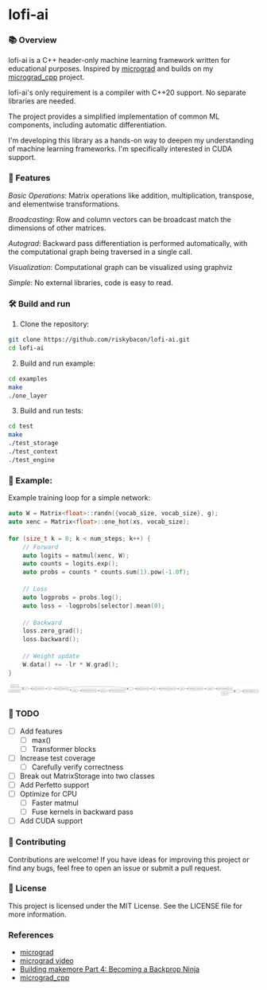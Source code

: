 # lofi-ai

### 📚 Overview

lofi-ai is a C++ header-only machine learning framework written for educational
purposes. Inspired by [micrograd](https://github.com/karpathy/micrograd) and
builds on my [micrograd_cpp](https://github.com/riskybacon/micrograd_cpp)
project.

lofi-ai's only requirement is a compiler with C++20 support. No separate
libraries are needed.

The project provides a simplified implementation of common ML components,
including automatic differentiation.

I'm developing this library as a hands-on way to deepen my understanding of
machine learning frameworks. I'm specifically interested in CUDA support.

### 🚀 Features

*Basic Operations*: Matrix operations like addition, multiplication, transpose,
and elementwise transformations.

*Broadcasting*: Row and column vectors can be broadcast match the dimensions of
other matrices.

*Autograd*: Backward pass differentiation is performed automatically, with the
computational graph being traversed in a single call.

*Visualization*: Computational graph can be visualized using graphviz

*Simple*: No external libraries, code is easy to read.

### 🛠️ Build and run

1. Clone the repository:
```bash
git clone https://github.com/riskybacon/lofi-ai.git
cd lofi-ai
```

2. Build and run example:
```bash
cd examples
make
./one_layer
```

3. Build and run tests:
```bash
cd test
make
./test_storage
./test_context
./test_engine
```

### 🧪 Example:

Example training loop for a simple network:

```cpp
auto W = Matrix<float>::randn({vocab_size, vocab_size}, g);
auto xenc = Matrix<float>::one_hot(xs, vocab_size);

for (size_t k = 0; k < num_steps; k++) {
    // Forward
    auto logits = matmul(xenc, W);
    auto counts = logits.exp();
    auto probs = counts * counts.sum(1).pow(-1.0f);

    // Loss
    auto logprobs = probs.log();
    auto loss = -logprobs[selector].mean(0);

    // Backward
    loss.zero_grad();
    loss.backward();

    // Weight update
    W.data() += -lr * W.grad();
}
```

![one_layer](one_layer.svg)

### 📝 TODO

- [ ] Add features
  - [ ] max()
  - [ ] Transformer blocks
- [ ] Increase test coverage
  - [ ] Carefully verify correctness
- [ ] Break out MatrixStorage into two classes
- [ ] Add Perfetto support
- [ ] Optimize for CPU
  - [ ] Faster matmul
  - [ ] Fuse kernels in backward pass
- [ ] Add CUDA support

### 🤝 Contributing

Contributions are welcome! If you have ideas for improving this project or find
any bugs, feel free to open an issue or submit a pull request.

### 🪪 License

This project is licensed under the MIT License. See the LICENSE file for more
information.

### References

* [micrograd](https://github.com/karpathy/micrograd)
* [micrograd video](https://www.youtube.com/watch?v=VMj-3S1tku0)
* [Building makemore Part 4: Becoming a Backprop Ninja](https://www.youtube.com/watch?v=q8SA3rM6ckI)
* [micrograd_cpp](https://github.com/riskybacon/micrograd_cpp)